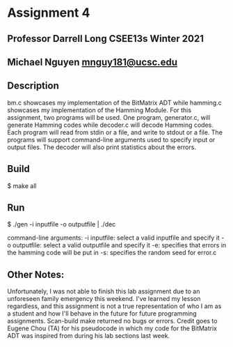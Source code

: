 # Assignment 4
## Professor Darrell Long CSEE13s Winter 2021
## Michael  Nguyen mnguy181@ucsc.edu
## Description
bm.c showcases my implementation of the BitMatrix ADT while hamming.c showcases my implementation of the Hamming Module. For this assignment, two programs will be used.
One program, generator.c, will generate Hamming codes while decoder.c will decode Hamming codes. Each program will read from stdin or a file, and write to
stdout or a file. The programs will support command-line arguments used to specify input or output files. The decoder will also print statistics about the 
errors.

## Build

$ make all

## Run

$ ./gen -i inputfile -o outputfile | ./dec

command-line arguments:
-i inputfile: select a valid inputfile and specify it
-o outputfile: select a valid outputfile and specify it
-e: specifies that errors in the hamming code will be put in
-s: specifies the random seed for error.c

## Other Notes:
Unfortunately, I was not able to finish this lab assignment due to an unforeseen family emergency this weekend. I've learned my lesson regardless, and this assignment is not a true representation of who I am as a student and how I'll behave in the future for future programming assignments. Scan-build make returned no bugs or errors. Credit goes to
Eugene Chou (TA) for his pseudocode in which my code for the BitMatrix ADT was inspired from during his lab sections last week.
